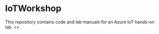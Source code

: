 # IoTWorkshop

This repository contains code and lab manuals for an Azure IoT hands-on lab.  <<more detail to be added later>>


